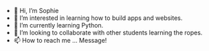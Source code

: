 - 👋 Hi, I’m Sophie 
- 👀 I’m interested in learning how to build apps and websites.
- 🌱 I’m currently learning Python.
- 💞️ I’m looking to collaborate with other students learning the ropes.
- 📫 How to reach me ... Message!

<!---
Sophie501/Sophie501 is a ✨ special ✨ repository because its `README.md` (this file) appears on your GitHub profile.
You can click the Preview link to take a look at your changes.
--->
